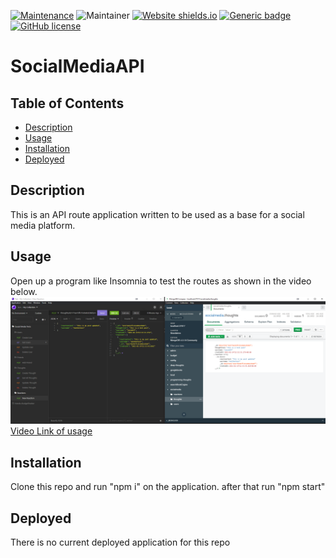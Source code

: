 [![Maintenance](https://img.shields.io/badge/Maintained%3F-yes-green.svg)](https://github.com/JasOffen/BudgetTracker/graphs/commit-activity) ![Maintainer](https://img.shields.io/badge/maintainer-Jason%20Offenbaker-purple) [![Website shields.io](https://img.shields.io/website-down-red/http/shields.io.svg)]() [![Generic badge](https://img.shields.io/badge/One%20Word%20Description-SocialMedia-green.svg)]() [![GitHub license](https://img.shields.io/github/license/Naereen/StrapDown.js.svg)](https://github.com/Naereen/StrapDown.js/blob/master/LICENSE)

# SocialMediaAPI

## Table of Contents
* [Description](#Description)
* [Usage](#Usage)
* [Installation](#Installation)
* [Deployed](#Deployed)

## Description
This is an API route application written to be used as a base for a social media platform.

## Usage
Open up a program like Insomnia to test the routes as shown in the video below.
![Usage Example](./example.png)
[Video Link of usage](https://drive.google.com/file/d/1jYMW2eykBv-WRccCMEB0tCoSb-I0hoGw/view?usp=sharing)
## Installation
Clone this repo and run "npm i" on the application. after that run "npm start"


## Deployed
There is no current deployed application for this repo
